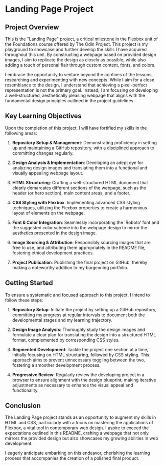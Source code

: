 # Landing Page Project

## Project Overview
This is the "Landing Page" project, a critical milestone in the Flexbox unit of the Foundations course offered by The Odin Project. This project is my playground to showcase and further develop the skills I have acquired throughout this unit. By constructing a webpage based on provided design images, I aim to replicate the design as closely as possible, while also adding a touch of personal flair through custom content, fonts, and colors.

I embrace the opportunity to venture beyond the confines of the lessons, researching and experimenting with new concepts. While I aim for a close resemblance to the design, I understand that achieving a pixel-perfect representation is not the primary goal. Instead, I am focusing on developing a well-structured, aesthetically pleasing webpage that aligns with the fundamental design principles outlined in the project guidelines.

## Key Learning Objectives
Upon the completion of this project, I will have fortified my skills in the following areas:

1. **Repository Setup & Management**: Demonstrating proficiency in setting up and maintaining a GitHub repository, with a disciplined approach to committing changes regularly.
   
2. **Design Analysis & Implementation**: Developing an adept eye for analyzing design images and translating them into a functional and visually appealing webpage layout.
   
3. **HTML Structuring**: Crafting a well-structured HTML document that clearly demarcates different sections of the webpage, such as the header (or hero section), main content areas, and a footer.
   
4. **CSS Styling with Flexbox**: Implementing advanced CSS styling techniques, utilizing the Flexbox properties to create a harmonious layout of elements on the webpage.
   
5. **Font & Color Integration**: Seamlessly incorporating the 'Roboto' font and the suggested color scheme into the webpage design to mirror the aesthetics presented in the design image.
   
6. **Image Sourcing & Attribution**: Responsibly sourcing images that are free to use, and attributing them appropriately in the README file, fostering ethical development practices.
   
7. **Project Publication**: Publishing the final project on GitHub, thereby making a noteworthy addition to my burgeoning portfolio.

## Getting Started
To ensure a systematic and focused approach to this project, I intend to follow these steps:

1. **Repository Setup**: Initiate the project by setting up a GitHub repository, committing my progress at regular intervals to document both the developmental stages and my learning trajectory.
   
2. **Design Image Analysis**: Thoroughly study the design images and formulate a clear plan for translating the design into a structured HTML format, complemented by corresponding CSS styles.
   
3. **Segmented Development**: Tackle the project one section at a time, initially focusing on HTML structuring, followed by CSS styling. This approach aims to prevent unnecessary toggling between the two, fostering a smoother development process.
   
4. **Progressive Review**: Regularly review the developing project in a browser to ensure alignment with the design blueprint, making iterative adjustments as necessary to enhance the visual appeal and functionality.

## Conclusion
The Landing Page project stands as an opportunity to augment my skills in HTML and CSS, particularly with a focus on mastering the applications of Flexbox, a vital tool in contemporary web design. I aspire to exceed the expectations outlined in this README, crafting a webpage that not only mirrors the provided design but also showcases my growing abilities in web development.

I eagerly anticipate embarking on this endeavor, cherishing the learning process that accompanies the creation of a polished final product.